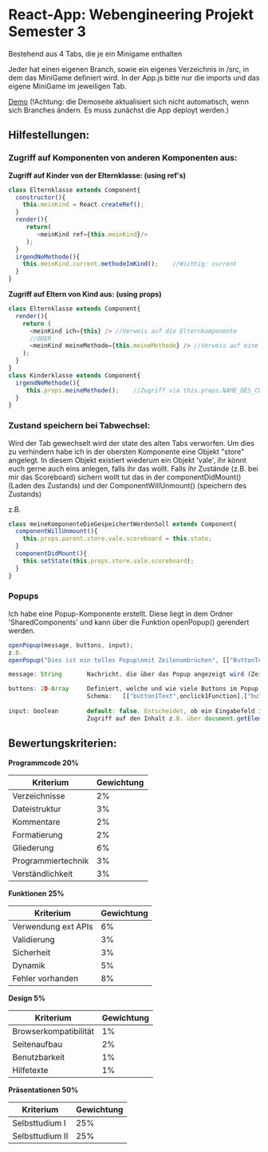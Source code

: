# React-App: Webengineering Projekt Semester 3

Bestehend aus 4 Tabs, die je ein Minigame enthalten

Jeder hat einen eigenen Branch, sowie ein eigenes Verzeichnis in /src, in dem das MiniGame definiert wird. 
In der App.js bitte nur die imports und das eigene MiniGame im jeweiligen Tab.

[Demo](https://valeknappich.github.io/react-app/)
(!Achtung: die Demoseite aktualisiert sich nicht automatisch, wenn sich Branches ändern. Es muss zunächst die App deployt werden.)

## Hilfestellungen:

### Zugriff auf Komponenten von anderen Komponenten aus:

**Zugriff auf Kinder von der Elternklasse:   (using ref's)**

```javascript
class Elternklasse extends Component{
  constructor(){
    this.meinKind = React.createRef();
  }
  render(){
     return(
        <meinKind ref={this.meinKind}/>
     );
  }
  irgendNeMethode(){
    this.meinKind.current.methodeImKind();    //Wichtig: current
  }
}
```

**Zugriff auf Eltern von Kind aus:    (using props)**

```javascript
class Elternklasse extends Component{
  render(){
    return (
      <meinKind ich={this} /> //Verweis auf die Elternkomponente
      //ODER
      <meinKind meineMethode={this.meineMethode} /> //Verweis auf eine Methode der Elternklasse
    );
  }
}
class Kinderklasse extends Component{
  irgendNeMethode(){
     this.props.meineMethode();    //Zugriff via this.props.NAME_DES_CUSTOM_ATTRIBUTS
  }
}
```
### Zustand speichern bei Tabwechsel:

Wird der Tab gewechselt wird der state des alten Tabs verworfen.
Um dies zu verhindern habe ich in der obersten Komponente eine Objekt "store" angelegt. In diesem Objekt existiert wiederum ein Objekt 'vale', ihr könnt euch gerne auch eins anlegen, falls ihr das wollt.
Falls ihr Zustände (z.B. bei mir das Scoreboard) sichern wollt tut das in der componentDidMount() (Laden des Zustands) und der ComponentWillUnmount() (speichern des Zustands)

z.B.
```javascript
class meineKomponenteDieGespeichertWerdenSoll extends Component{
  componentWillUnmount(){
    this.props.parent.store.vale.scoreboard = this.state;
  }
  componentDidMount(){
    this.setState(this.props.store.vale.scoreboard);
  }
}
```
### Popups

Ich habe eine Popup-Komponente erstellt. Diese liegt in dem Ordner 'SharedComponents' und kann über die Funktion openPopup() gerendert werden. 
```javascript
openPopup(message, buttons, input);
z.B. 
openPopup("Dies ist ein tolles Popup\nmit Zeilenumbrüchen", [["ButtonText1",()=>{console.log("onClick des buttons")}],["ButtonText2",()=>{...}]], true;

message: String       Nachricht, die über das Popup angezeigt wird (Zeilenumbruch durch \n)

buttons: 2D-Array     Definiert, welche und wie viele Buttons im Popup sein sollen. 
                      Schema:   [["button1Text",onclick1Function],["button2Text",onclick2Function]]
                      
input: boolean        default: false. Entscheidet, ob ein Eingabefeld im Popup sein soll. 
                      Zugriff auf den Inhalt z.B. über document.getElementById('popup_input').value
```

## Bewertungskriterien:

**Programmcode		20%**

| Kriterium | Gewichtung |
|-----------|------------|
|Verzeichnisse|2%|
|Dateistruktur|			3%|
|Kommentare|			2%|
|Formatierung|			2%|
|Gliederung|			6%|
|Programmiertechnik|	3%|
|Verständlichkeit|		3%|

**Funktionen			25%**

| Kriterium | Gewichtung |
|-----------|------------|
|Verwendung ext APIs|	6%|
|Validierung|	3%|
|Sicherheit|3%|
|Dynamik|				5%|
|Fehler vorhanden	|	8%|

**Design				5%**

| Kriterium | Gewichtung |
|-----------|------------|
|Browserkompatibilität|	1%|
|Seitenaufbau|			2%|
|Benutzbarkeit|			1%|
|Hilfetexte|				1%|

**Präsentationen		50%**

| Kriterium | Gewichtung |
|-----------|------------|
|Selbsttudium I|			25%|
|Selbsttudium II|		25%|

